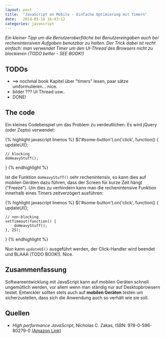 ```yaml
---
layout: post
title:  "JavaScript on Mobile - Einfache Optimierung mit Timern"
date:   2014-05-16 16:43:12
categories: javascript
---
```


<em>
Ein kleiner Tipp um die Benutzeroberfläche bei Benutzereingaben auch bei rechenintensiven Aufgaben benutzbar zu halten. Der Trick dabei ist recht einfach: man verwendet Timer um den UI-Thread des Browsers nicht zu blockieren (TODO better - SEE BOOK!)
</em>

## TODOs ##
* ==> nochmal book Kapitel über "timers" lesen, paar sätze umformulieren... nice.
* bilder ??? UI Thread usw..
* DONE!

## The code ##

Ein kleines Codebeispiel um das Problem zu verdeutlichen. Es wird jQuery (oder Zepto) verwendet:

{% highlight javascript linenos %}
$('#some-button').on('click', function() {
    updateUI();

    // blocking
    doHeavyStuff();
}
{% endhighlight %}

Ist die Funktion `doHeavyStuff()` sehr rechenintensiv, so kann dies auf mobilen Geräten dazu führen, dass der Screen für kurze Zeit hängt ("Freeze"). Um dies zu verhindern kann man die rechenintensive Funktion innerhalb eines Timers zeitverzögert ausführen:

{% highlight javascript linenos %}
$('#some-button').on('click', function() {
    updateUI();

    // non-blocking
    setTimeout(function() {
        doHeavyStuff();
    }, 25);
}
{% endhighlight %}

Nun kann `updateUI()` ausgeführt werden, der Click-Handler wird beendet und BLAAA (TODO BOOK!). Nice.


## Zusammenfassung ##

Softwareentwicklung mit JavaScript kann auf mobilen Geräten schnell ungemütlich werden, vor allem wenn man ständig nur auf Desktopbrowsern testet. Entwickler sollten stets auch auf __mobilen Geräten__ testen um sicherzustellen, dass sich die Anwendung auch so verhält wie sie soll.


## Quellen ##
* _High performance JavaScript_, Nicholas C. Zakas, ISBN: 978-0-596-80279-0 [(Amazon Link)](http://www.amazon.de/Performance-JavaScript-Faster-Application-Interfaces/dp/059680279X)
